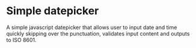 # Simple datepicker

A simple javascript datepicker that allows user to input date and time quickly skipping over the punctuation, validates input content and outputs to ISO 8601.
